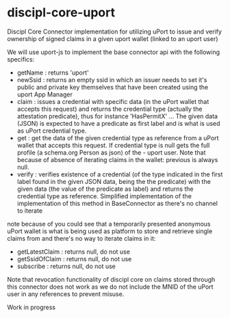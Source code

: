 # discipl-core-uport

Discipl Core Connector implementation for utilizing uPort to issue and verify ownership of signed claims in a given uport wallet (linked to an uport user)

We will use uport-js to implement the base connector api with the following specifics:

- getName : returns 'uport'
- newSsid : returns an empty ssid in which an issuer needs to set it's public and private key themselves that have been created using the uport App Manager
- claim   : issues a credential with specific data (in the uPort wallet that accepts this request) and returns the credential type (actually the attestation predicate), thus for instance 'HasPermitX' ... The given data (JSON) is expected to have a predicate as first label and is what is used as uPort credential type.
- get     : get the data of the given credential type as reference from a uPort wallet that accepts this request. If credential type is null gets the full profile (a schema.org Person as json) of the - uport user. Note that because of absence of iterating claims in the wallet: previous is always null.
- verify  : verifies existence of a credential (of the type indicated in the first label found in the given JSON data, being the the predicate) with the given data (the value of the predicate as label) and returns the credential type as reference. Simplified implementation of the implementation of this method in BaseConnector as there's no channel to iterate

note because of you could see that a temporarily presented anonymous uPort wallet is what is being used as platform to store and retrieve single claims from and there's no way to iterate claims in it:
- getLatestClaim : returns null, do not use
- getSsidOfClaim : returns null, do not use
- subscribe      : returns null, do not use

Note that revocation functionality of discipl core on claims stored through this connector does not work as we do not include the MNID of the uPort user in any references to prevent misuse.

Work in progress
